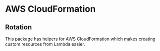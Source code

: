 # AWS CloudFormation

## Rotation

This package has helpers for AWS CloudFormation which makes creating custom resources from Lambda easier.
